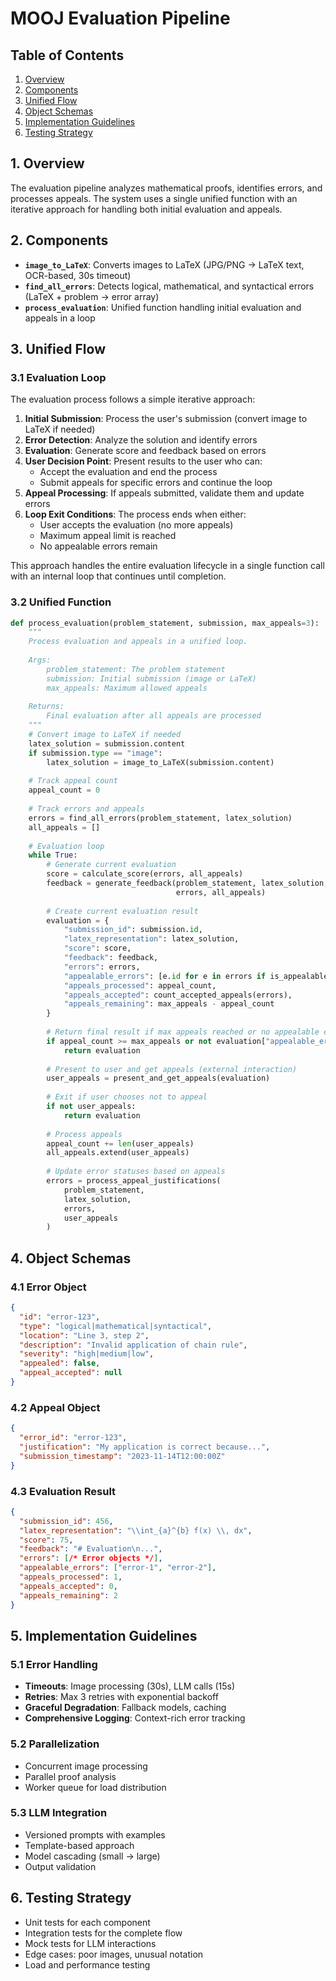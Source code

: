 # MOOJ Evaluation Pipeline

## Table of Contents

1. [Overview](#1-overview)
2. [Components](#2-components)
3. [Unified Flow](#3-unified-flow)
4. [Object Schemas](#4-object-schemas)
5. [Implementation Guidelines](#5-implementation-guidelines)
6. [Testing Strategy](#6-testing-strategy)

## 1. Overview

The evaluation pipeline analyzes mathematical proofs, identifies errors, and processes appeals. The system uses a single unified function with an iterative approach for handling both initial evaluation and appeals.

## 2. Components

- **`image_to_LaTeX`**: Converts images to LaTeX (JPG/PNG → LaTeX text, OCR-based, 30s timeout)
- **`find_all_errors`**: Detects logical, mathematical, and syntactical errors (LaTeX + problem → error array)
- **`process_evaluation`**: Unified function handling initial evaluation and appeals in a loop

## 3. Unified Flow

### 3.1 Evaluation Loop

The evaluation process follows a simple iterative approach:

1. **Initial Submission**: Process the user's submission (convert image to LaTeX if needed)
2. **Error Detection**: Analyze the solution and identify errors
3. **Evaluation**: Generate score and feedback based on errors
4. **User Decision Point**: Present results to the user who can:
   - Accept the evaluation and end the process
   - Submit appeals for specific errors and continue the loop
5. **Appeal Processing**: If appeals submitted, validate them and update errors
6. **Loop Exit Conditions**: The process ends when either:
   - User accepts the evaluation (no more appeals)
   - Maximum appeal limit is reached
   - No appealable errors remain

This approach handles the entire evaluation lifecycle in a single function call with an internal loop that continues until completion.

### 3.2 Unified Function

```python
def process_evaluation(problem_statement, submission, max_appeals=3):
    """
    Process evaluation and appeals in a unified loop.
    
    Args:
        problem_statement: The problem statement
        submission: Initial submission (image or LaTeX)
        max_appeals: Maximum allowed appeals
        
    Returns:
        Final evaluation after all appeals are processed
    """
    # Convert image to LaTeX if needed
    latex_solution = submission.content
    if submission.type == "image":
        latex_solution = image_to_LaTeX(submission.content)
    
    # Track appeal count
    appeal_count = 0
    
    # Track errors and appeals
    errors = find_all_errors(problem_statement, latex_solution)
    all_appeals = []
    
    # Evaluation loop
    while True:
        # Generate current evaluation
        score = calculate_score(errors, all_appeals)
        feedback = generate_feedback(problem_statement, latex_solution, 
                                     errors, all_appeals)
        
        # Create current evaluation result
        evaluation = {
            "submission_id": submission.id,
            "latex_representation": latex_solution,
            "score": score,
            "feedback": feedback,
            "errors": errors,
            "appealable_errors": [e.id for e in errors if is_appealable(e)],
            "appeals_processed": appeal_count,
            "appeals_accepted": count_accepted_appeals(errors),
            "appeals_remaining": max_appeals - appeal_count
        }
        
        # Return final result if max appeals reached or no appealable errors
        if appeal_count >= max_appeals or not evaluation["appealable_errors"]:
            return evaluation
        
        # Present to user and get appeals (external interaction)
        user_appeals = present_and_get_appeals(evaluation)
        
        # Exit if user chooses not to appeal
        if not user_appeals:
            return evaluation
            
        # Process appeals
        appeal_count += len(user_appeals)
        all_appeals.extend(user_appeals)
        
        # Update error statuses based on appeals
        errors = process_appeal_justifications(
            problem_statement,
            latex_solution,
            errors,
            user_appeals
        )
```

## 4. Object Schemas

### 4.1 Error Object

```json
{
  "id": "error-123",
  "type": "logical|mathematical|syntactical",
  "location": "Line 3, step 2",
  "description": "Invalid application of chain rule",
  "severity": "high|medium|low",
  "appealed": false,
  "appeal_accepted": null
}
```

### 4.2 Appeal Object

```json
{
  "error_id": "error-123",
  "justification": "My application is correct because...",
  "submission_timestamp": "2023-11-14T12:00:00Z"
}
```

### 4.3 Evaluation Result

```json
{
  "submission_id": 456,
  "latex_representation": "\\int_{a}^{b} f(x) \\, dx",
  "score": 75,
  "feedback": "# Evaluation\n...",
  "errors": [/* Error objects */],
  "appealable_errors": ["error-1", "error-2"],
  "appeals_processed": 1,
  "appeals_accepted": 0,
  "appeals_remaining": 2
}
```

## 5. Implementation Guidelines

### 5.1 Error Handling

- **Timeouts**: Image processing (30s), LLM calls (15s)
- **Retries**: Max 3 retries with exponential backoff
- **Graceful Degradation**: Fallback models, caching
- **Comprehensive Logging**: Context-rich error tracking

### 5.2 Parallelization

- Concurrent image processing
- Parallel proof analysis
- Worker queue for load distribution

### 5.3 LLM Integration

- Versioned prompts with examples
- Template-based approach
- Model cascading (small → large)
- Output validation

## 6. Testing Strategy

- Unit tests for each component
- Integration tests for the complete flow
- Mock tests for LLM interactions
- Edge cases: poor images, unusual notation
- Load and performance testing 